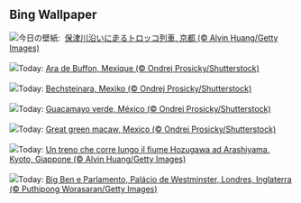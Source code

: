 ## Bing Wallpaper
![](https://www.bing.com/th?id=OHR.Arashiyama2025_JA-JP6326802936_UHD.jpg&w=1000)今日の壁紙: &nbsp;[保津川沿いに走るトロッコ列車, 京都 (© Alvin Huang/Getty Images)](https://www.bing.com/th?id=OHR.Arashiyama2025_JA-JP6326802936_UHD.jpg)
<br><br/>
![](https://www.bing.com/th?id=OHR.GreenMacaw_FR-FR5042488002_UHD.jpg&w=1000)Today: [Ara de Buffon, Mexique (© Ondrej Prosicky/Shutterstock)](https://www.bing.com/th?id=OHR.GreenMacaw_FR-FR5042488002_UHD.jpg)
<br><br/>
![](https://www.bing.com/th?id=OHR.GreenMacaw_DE-DE4297947779_UHD.jpg&w=1000)Today: [Bechsteinara, Mexiko (© Ondrej Prosicky/Shutterstock)](https://www.bing.com/th?id=OHR.GreenMacaw_DE-DE4297947779_UHD.jpg)
<br><br/>
![](https://www.bing.com/th?id=OHR.GreenMacaw_ES-ES6043560768_UHD.jpg&w=1000)Today: [Guacamayo verde, México (© Ondrej Prosicky/Shutterstock)](https://www.bing.com/th?id=OHR.GreenMacaw_ES-ES6043560768_UHD.jpg)
<br><br/>
![](https://www.bing.com/th?id=OHR.GreenMacaw_EN-GB2974819132_UHD.jpg&w=1000)Today: [Great green macaw, Mexico (© Ondrej Prosicky/Shutterstock)](https://www.bing.com/th?id=OHR.GreenMacaw_EN-GB2974819132_UHD.jpg)
<br><br/>
![](https://www.bing.com/th?id=OHR.Arashiyama2025_IT-IT8185963195_UHD.jpg&w=1000)Today: [Un treno che corre lungo il fiume Hozugawa ad Arashiyama, Kyoto, Giappone (© Alvin Huang/Getty Images)](https://www.bing.com/th?id=OHR.Arashiyama2025_IT-IT8185963195_UHD.jpg)
<br><br/>
![](https://www.bing.com/th?id=OHR.LondonParliament_PT-BR5394020420_UHD.jpg&w=1000)Today: [Big Ben e Parlamento, Palácio de Westminster, Londres, Inglaterra (© Puthipong Worasaran/Getty Images)](https://www.bing.com/th?id=OHR.LondonParliament_PT-BR5394020420_UHD.jpg)
<br><br/>
